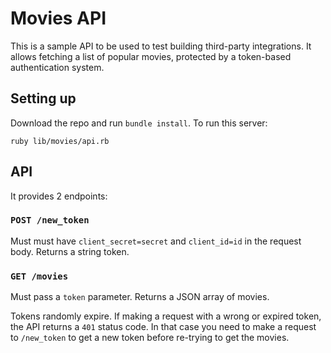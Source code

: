 # Movies API

This is a sample API to be used to test building third-party integrations. It
allows fetching a list of popular movies, protected by a token-based
authentication system.

## Setting up

Download the repo and run `bundle install`. To run this server:

```
ruby lib/movies/api.rb
```

## API

It provides 2 endpoints:

### `POST /new_token`

Must must have `client_secret=secret` and `client_id=id` in the request body.
Returns a string token.

### `GET /movies`

Must pass a `token` parameter. Returns a JSON array of movies.

Tokens randomly expire. If making a request with a wrong or expired token, the
API returns a `401` status code. In that case you need to make a request to
`/new_token` to get a new token before re-trying to get the movies.
